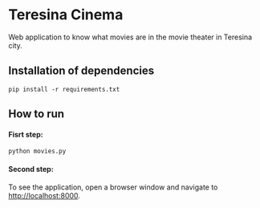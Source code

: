 # Teresina Cinema
Web application to know what movies are in the movie theater in Teresina city.

## Installation of dependencies
```
pip install -r requirements.txt
```

## How to run

#### Fisrt step:
```
python movies.py
```

#### Second step:
To see the application, open a browser window and navigate to [http://localhost:8000](http://localhost:8000).

